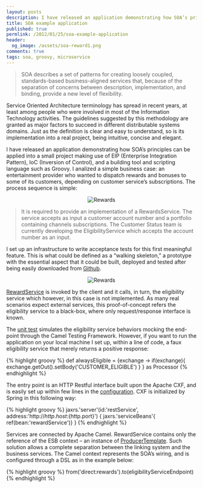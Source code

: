 ```yaml
---
layout: posts
description: I have released an application demonstrating how SOA’s principles can be applied into a small project making use of EIP (Enterprise Integration Pattern), IoC (Inversion of Control), and a building tool and scripting language such as Groovy.
title: SOA example application
published: true
permlink: /2012/01/25/soa-example-application
header:
  og_image: /assets/soa-reward1.png
comments: true
tags: soa, groovy, microservice
---
```


>SOA describes a set of patterns for creating loosely coupled, standards-based business-aligned services that, because of the separation of concerns between description, implementation, and binding, provide a new level of flexibility.

Service Oriented Architecture terminology has spread in recent years, at least among people who were involved in most of the Information Technology activities. The guidelines suggested by this methodology are granted as major factors to succeed in different distributable systems domains.
Just as the definition is clear and easy to understand, so is its implementation into a real project, being intuitive, concise and elegant.

I have released an application demonstrating how SOA’s principles can be applied into a small project making use of EIP (Enterprise Integration Pattern), IoC (Inversion of Control), and a building tool and scripting language such as Groovy.
I analized a simple business case: an entertainment provider who wanted to dispatch rewards and bonuses to some of its customers, depending on customer service’s subscriptions.
The process sequence is simple:

<center><img title="Rewards" src="{{ site.url }}/assets/soa-reward1.png"/></center>

>It is required to provide an implementation of a RewardsService. The service accepts as input a customer account number and a portfolio containing channels subscriptions. The Customer Status team is currently developing the EligibilityService which accepts the account number as an input.

I set up an infrastructure to write acceptance tests for this first meaningful feature. This is what could be defined as a “walking skeleton,” a prototype with the essential aspect that it could be built, deployed and tested after being easily downloaded from [Github](https://github.com/gfrison/rewards).

<center><img title="Rewards" src="{{ site.url }}/assets/soa-reward2.png"/></center>

[RewardService](https://github.com/gfrison/rewards/blob/master/src/main/groovy/com/gfrison/services/RewardService.groovy) is invoked by the client and it calls, in turn, the eligibility service which however, in this case is not  implemented. As many real scenarios expect external services, this proof-of-concept refers the eligibility service to a black-box, where only request/response interface is known.

The [unit test](https://github.com/gfrison/rewards/blob/master/src/test/groovy/com/gfrison/RewardServiceTest.groovy) simulates the eligibility service behaviors mocking the end-point through the Camel Testing Framework. However, if you want to run the application on your local machine I set up, within a line of code, a faux eligibility service that merely returns a positive response:

{% highlight groovy %}
def alwaysEligible = {exchange ->
  if(exchange){
    exchange.getOut().setBody('CUSTOMER_ELIGIBLE')
  }
} as Processor
{% endhighlight %}

The entry point is an HTTP Restful interface built upon the Apache CXF, and is easily set up within few lines in the [configuration](https://github.com/gfrison/rewards/blob/master/src/main/resources/conf/beans.groovy). CXF is initialized by Spring in this following way:

{% highlight groovy %}
jaxrs.'server'(id:'restService',
  address:'http://${http.host}:${http.port}') {
    jaxrs.'serviceBeans'{ ref(bean:'rewardService')}
}
{% endhighlight %}

Services are connected by Apache Camel. RewardService contains only the reference of the ESB context –  an instance of [ProducerTemplate](http://camel.apache.org/producertemplate.html). Such solution allows a complete separation between the linking system and the business services. The Camel context represents  the SOA’s wiring, and is configured through a DSL as in the example below:

{% highlight groovy %}
from('direct:rewards').to(eligibilityServiceEndpoint)
{% endhighlight %}
